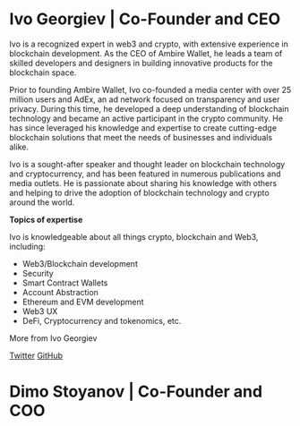 # Ivo Georgiev | Co-Founder and CEO

Ivo is a recognized expert in web3 and crypto, with extensive experience in blockchain development. As the CEO of Ambire Wallet, he leads a team of skilled developers and designers in building innovative products for the blockchain space.

Prior to founding Ambire Wallet, Ivo co-founded a media center with over 25 million users and AdEx, an ad network focused on transparency and user privacy. During this time, he developed a deep understanding of blockchain technology and became an active participant in the crypto community. He has since leveraged his knowledge and expertise to create cutting-edge blockchain solutions that meet the needs of businesses and individuals alike.

Ivo is a sought-after speaker and thought leader on blockchain technology and cryptocurrency, and has been featured in numerous publications and media outlets. He is passionate about sharing his knowledge with others and helping to drive the adoption of blockchain technology and crypto around the world.

**Topics of expertise**

Ivo is knowledgeable about all things crypto, blockchain and Web3, including:

- Web3/Blockchain development
- Security
- Smart Contract Wallets
- Account Abstraction
- Ethereum and EVM development
- Web3 UX
- DeFi, Cryptocurrency and tokenomics, etc.

More from Ivo Georgiev

[Twitter](https://twitter.com/ivshti)
[GitHub](http://github.com/ivshti/?ref=blog.ambire.com)

# Dimo Stoyanov | Co-Founder and COO

